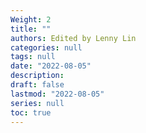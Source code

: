 ```yaml
---
Weight: 2
title: ""
authors: Edited by Lenny Lin
categories: null
tags: null
date: "2022-08-05"
description: 
draft: false
lastmod: "2022-08-05"
series: null
toc: true
---
```


